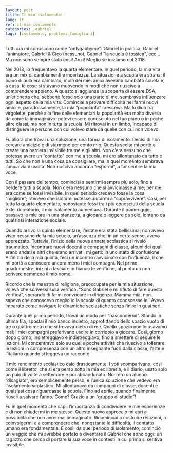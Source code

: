 ```yaml
---
layout: post
title: Il mio isolamento!!
lang: it
ref: il-mio-isolamento
categories: -gabriel
tags: [isolamento, problemi-famigliari]
---
```


Tutti ora mi conoscono come "onlygabbyme": Gabriel in politica, Gabriel l'animatore, Gabriel & Cico (nessuno), Gabriel "la scuola è tossica", ecc... Ma non sono sempre stato così! Anzi! Meglio se iniziamo dal 2018.

Nel 2018, io frequentavo la quarta elementare. In quel periodo, la mia vita era un mix di cambiamenti e incertezze. La situazione a scuola era strana: il piano di aula era cambiato, molti dei miei amici avevano cambiato scuola e, a casa, le cose si stavano muovendo in modi che non riuscivo a comprendere appieno. A questo si aggiunse la scoperta di essere DSA, un’etichetta che, sebbene fosse solo una parte di me, sembrava influenzare ogni aspetto della mia vita. Cominciai a provare difficoltà nel farmi nuovi amici e, paradossalmente, la mia “popolarità” cresceva. Ma lo dico tra virgolette, perché alla fine delle elementari la popolarità era molto diversa da come la immaginavo: potevi essere conosciuto nel tuo piano o in poche altre classi, ma non in tutta la scuola. Mi ritrovai in un limbo, incapace di distinguere le persone con cui volevo stare da quelle con cui non volevo.

Fu allora che trovai una soluzione, una forma di isolamento. Decisi di non cercare amicizie e di starmene per conto mio. Questa scelta mi portò a creare una barriera invisibile tra me e gli altri. Non c’era nessuno che potesse avere un “contatto” con me a scuola; mi ero allontanato da tutto e tutti. So che non è una cosa da consigliare, ma in quel momento sembrava l’unica via d’uscita. Non riuscivo ancora a “espormi”, a far sentire la mia voce.

Con il passare del tempo, cominciai a sentirmi sempre più solo, fino a perdere tutti a scuola. Non c’era nessuno che si avvicinasse a me; per me, era come se fossi invisibile. In quel periodo credevo fosse la cosa “migliore”; ritenevo che isolarmi potesse aiutarmi a “sopravvivere”. Così, per tutta la quarta elementare, nonostante fossi tra i più conosciuti della scuola e del ricreatorio, il mio isolamento aumentava. Durante il pomeriggio, passavo le mie ore in una stanzetta, a giocare o leggere da solo, lontano da qualsiasi interazione sociale.

Quando arrivò la quinta elementare, l’estate era stata bellissima; non avevo visto nessuno della mia scuola, un’assenza che, in un certo senso, avevo apprezzato. Tuttavia, l’inizio della nuova annata scolastica si rivelò traumatico. Incontrare nuovi docenti e compagni di classe, alcuni dei quali erano andati e altri che erano arrivati, mi gettò in uno stato di confusione. All’inizio della mia quinta, feci un incontro ravvicinato con l’influenza, il che mi portò a conoscere ancora meno i miei compagni. Nel primo quadrimestre, iniziai a lasciare in bianco le verifiche, al punto da non scrivere nemmeno il mio nome.

Ricordo che la maestra di religione, preoccupata per la mia situazione, voleva che scrivessi sulla verifica: “Sono Gabriel e mi rifiuto di fare questa verifica”, sperando di farmi convocare in dirigenza. Mamma mia, non sapeva che conoscevo meglio io la scuola di quanto conoscesse lei! Avevo imparato come navigare le dinamiche scolastiche senza finire in guai seri.

Durante quel primo periodo, trovai un modo per “nascondermi”. Stando in ultima fila, spostai il mio banco indietro, approfittando dello spazio vuoto di tre o quattro metri che si trovava dietro di me. Quello spazio non lo usavamo mai; i miei compagni preferivano uscire in corridoio a giocare. Così, giorno dopo giorno, indietreggiavo e indietreggiavo, fino a smettere di seguire le lezioni. Mi concentravo solo su quelle poche attività che riuscivo a tollerare: le lezioni in compresenza con un altro insegnante fuori dalla classe, l’arte e l’italiano quando si leggeva un racconto.

Il mio rendimento scolastico calò drasticamente. I voti scomparivano, così come il libretto, che si era perso sotto la mia ex libreria, e il diario, usato solo un paio di volte a settembre e poi abbandonato. Non ero un alunno “disagiato”, ero semplicemente perso, e l’unica soluzione che vedevo era l’isolamento scolastico. Mi allontanavo da compagni di classe, docenti e qualsiasi cosa riguardasse la scuola. Fino ad aprile, quando finalmente riuscii a salvare l’anno. Come? Grazie a un “gruppo di studio”!

Fu in quel momento che capii l’importanza di condividere le mie esperienze e di non chiudermi in me stesso. Questo nuovo approccio mi aprì a possibilità che non avrei mai immaginato. Ricominciai a costruire relazioni, a coinvolgermi e a comprendere che, nonostante le difficoltà, il contatto umano era fondamentale. E così, da quel periodo di isolamento, cominciò un viaggio che mi avrebbe portato a diventare il Gabriel che sono oggi: un ragazzo che cerca di portare la sua voce in contesti in cui prima si sentiva invisibile.

